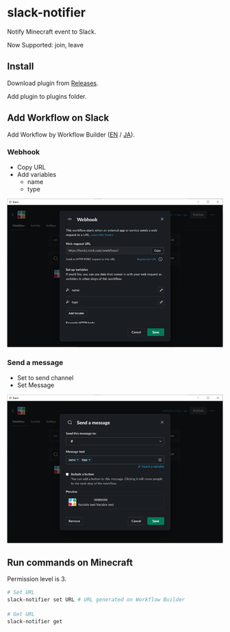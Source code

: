 # slack-notifier

Notify Minecraft event to Slack.

Now Supported: join, leave


## Install

Download plugin from [Releases](https://github.com/amotarao/spigot-slack-notifier/releases).

Add plugin to plugins folder.


## Add Workflow on Slack

Add Workflow by Workflow Builder ([EN](https://slack.com/help/articles/360035692513-Guide-to-Workflow-Builder?utm_source=slack&utm_medium=prod&utm_campaign=hc) / [JA](https://slack.com/intl/ja-jp/help/articles/360035692513-%E3%83%AF%E3%83%BC%E3%82%AF%E3%83%95%E3%83%AD%E3%83%BC%E3%83%93%E3%83%AB%E3%83%80%E3%83%BC%E3%82%AC%E3%82%A4%E3%83%89)).

### Webhook

- Copy URL
- Add variables
  - name
  - type

![](.github/images/slack-webhook.png)

### Send a message

- Set to send channel
- Set Message

![](.github/images/slack-message.png)


## Run commands on Minecraft

Permission level is 3.

```bash
# Set URL
slack-notifier set URL # URL generated on Workflow Builder

# Get URL
slack-notifier get
```
